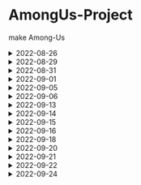 # AmongUs-Project
 make Among-Us

<details>
 <summary>2022-08-26</summary>
 
**1. UI setting**
- 해상도 설정 : Canvas Scaler > Scale With Screen Size 설정후 해상도에 맞게 설정
 
 ---
 
</details>
 
<details>
  <summary>2022-08-29</summary>
 
  **1. Quit, Online button 구현**
 
 ---
 
</details>
 
<details>
 <summary>2022-08-31</summary>
 
 **MainMenu 화면에 별, 캐릭터가 자유롭게 움직이도록 구현**
    
 **1. Particle 시스템 구현**
 - Prewarm : 게임이 시작되는 순간에 처음 생성되는 위치부터 파티클을 생성하지 않고 미리 계산하여 파티클을 자연스럽게 배치해주는 역할이다.
 - Emission > Rate over Time : 파티클의 개수 수정 가능.
    
 **2. Shader 그래프 구현**
 - 셰이더 그래프에서 _MainTex라는 이름 사용시 Renderer 계열 컴포넌트에서 사용하는 텍스처들을 자동으로 가져와준다.
 - 오류 : 이름을 _MainTex라고 해도 오류가 났는데, 셰이더그래프에서 이름이랑 Reference도 똑같이 바꿔줘야 한다.
 
 ---
 
</details>
 
<details>
 <summary>2022-09-01</summary>
 
 **1. Online UI 구현**
 - 각 오브젝트들을 정렬할 때 Horizontal Layout Group, Content Size Fitter 컴포넌트를 추가해 구성해주면 정렬이 깔끔히 된다.
 - 하다가 응답없어서 껏다가 키니까 Hierarchy창 다 초기화됨, 저장 프로젝트 파일이 없음...  
 
 ---
 
</details>
 
<details>
 <summary>2022-09-05</summary>
 
 **1. Online UI 구현**
 - 닉네임이 비어있을 때 (흔들림) 애니메이션 구현
    
 **2. Create Room UI 구현**
 - Interactable : 버튼 기능의 활성화/비활성화 기능을 가지며, SetActive 처럼 쓰인다.
 - GetComponentInChildren : 자식 오브젝트의 컴포넌트를 가져온다.
    
 **3. Online & Create Room UI 연결**
 
 ---
 
</details>
 
<details>
 <summary>2022-09-06</summary>
 
 **Mirror & NetWork Settings**
 **1. Network Room Manager** : ( Offline Scene > Game Room Scene > Gameplay Scene ) 처럼 3단 구조로 씬을 관리하면서 네트워크 통신에 도움을 주는 클래스이다.
 - Offline : 게임 네트워크에 접속하지 않은 씬
 - Room Player Prefab : 게임 대기실에 입장한 플레이어의 오브젝트
 ![Scene 구조](https://user-images.githubusercontent.com/61501112/188642700-2486399a-f4ae-4536-aaf0-99e9c6a58ea3.JPG)
 - Room Manager가 Room Player 프리팹을 인스턴스화 해서 플레이어에게 할당해주고 이 오브젝트를 통해 통신하게 되는 구조이다.
 ![Scene 구조1](https://user-images.githubusercontent.com/61501112/188642719-13678821-1355-48e0-a7e2-e12c472e8f3c.JPG)
 - Room Player Prefab : 게임 시작 전 게임대기실에서 플레이어가 서버와 상호작용을하기 위함.
 - Player Prefab : 게임 시작 후 Gameplay Scene에서 서버와 상호작용을 한다.
 
 ---
 
</details>
 
<details>
 <summary>2022-09-13</summary>
 
 1. 다른 플레이어가 접속하는 기능 구현
 2. 게임 룸 구현
 - 썼던 애니메이션을 재활용 하려면 게임 오브젝트 이름이 같아야 한다.
 - 호스트가 방을 나갔을 때 호스트를 다른 클라이언트에 넘겨줘야하는 기능 (호스트 마이그레이션)을 구현해야한다.
 
 ---
 
</details>
 
<details>
 <summary>2022-09-14</summary>
 
 **1. Hierarchy창 다 초기화되는 이유를 찾음. Project만 저장하는게 아니고 Scene도 따로 저장해야 된다.**
 
 **2. Editor에서 재생시킨 object rotation보다 빌드 된 게임에서 object rotation이 더 빠르게 도는 버그를 해결함.**
 - Update() method 내에서 회전력을 주는게 아니고 FixedUpdate()에서 회전력을 줘야 한다.
 - 이유 : Update()는 매 프레임마다 호출하게 되고, FIxedUpdate()는 Fixed Timestep에 설정된 값에 따라 일정한 간격으로 호출하게 된다.   
 그래서 각 CPU에 따라 초당 처리되는 프레임이 많거나 적을 수 있기 때문이다.
 - https://forum.unity.com/threads/rotation-speed-different-in-standalone-build.883579/
 
 ---
 
</details>
 
<details>
 <summary>2022-09-15</summary>
 
 **1. 게임 대기실 캐릭터 조작 및 동기화**
 - 캐릭터에 network transform component 추가 : transform 동기화 기능 컴포넌트
 - Client Authority 체크 : 각 클라이언트에게 동기화 권한 부여
 - Sync Interval : 동기화 반응속도 (값이 작아지면 초당 동기화 회수가 많아져 반응속도는 빨라지지만 그만큼 데이터 소모량이 커진다)
 
 ```
 //Vector3.ClampMagnitude(Vector3 vector, float maxLength);
 //만약 Vector3 값이 (30f, 10f, 3f)이고 maxLength값이 5이면 ClampMagnitude로 인해
 //Vector3 값은 (5f, 5f, 3f)로 바뀌게 된다.
 dir = Vector3.ClampMagnitude(new Vector3(Input.GetAxis("Horizontal"), Input.GetAxis("Vertical"), 0f), 1f);
 ```
 
 ---
 
 </details>
 
 <details>
 <summary>2022-09-16</summary>
 
 **1. 캐릭터 애니메이션**
 - 캐릭터에 network animator component :  animtor 프로퍼티에 Animator 컴포넌트 할당
 - network animator component : 네트워크를 통해 animation 동기화 역할 component
 - 캐릭터 Flip이 안됐던 이유 : Sync Scale 체크해야 됨, LocalScale로 Flip을 했기 때문에
 
 **2. 캐릭터 스폰**
 ```
 //인스턴스화
 Instantiate(GameObject prefab, Vector3 position, Quaternion rotation)
 ```
 
 **3. 다른 클래스 함수 가져오는 방법**
 ```
 //SpawnPositions 클래스의 GetSpawnPosition함수의 반환 Vector3 포지션 값을 가져온다
 Vector3 spawnPos = FindObjectOfType<SpawnPositions>().GetSpawnPosition();
 ```
 
 **4. 애니메이션 add Event 오류**
 **animation event has no function name specified**   
 - 애니메이션에 추가된 event가 설정되어 있지 않아서 생가는 오류 메세지
 
 **5. 캐릭터 충돌**
 - 각 오브젝트마다 Collider추가
 - 캐릭터끼리 충돌 안하게 : Player Layer 추가 > Project Settings 에서 Physics 2D Layer Collision Matrix 에서 플레이어끼리 체크 해제 후 원하는 오브젝트를 Player Layer로 설정
 
 **6. 오브젝트 정렬**
 - Lerp 에 대해 공부하기 (선형보간)
 - Sorting Order에 대해 공부하기
 
 ---
 
 </details>
 
 <details>
 <summary>2022-09-18</summary>
 
 **1. 선형보간(Lerp)을 통한 SortingOrder(Order in Layer)를 완벽히 이해함**
 - SpriteSorter, SortingSprite Scripts에 주석
 ---
 
</details>

 </details>
 
 <details>
 <summary>2022-09-20</summary>
 
 **1. 캐릭터 입장시 자동 색상 구현**
 - Command Attribute : Mirror API 제공, 클라이언트에서 함수 실행 시 서버에서 함수 동작, **함수이름 앞 Cmd를 접두사로 써야한다.**
 - SyncVar hook 기능 :
 - singleton :
 - 색상 선택 기능 구현 다시학습
 
 **2. 캐릭터 색상 선택 UI 구현**
 - get/set Property : **정보은닉** 목적으로 private 변수를 외부에서 불러오기 위해 쓰인다.
 - 예시 :
 ```
 class Person
 {
  private string age; // field
  public string Age   // property
   {
    get { return age; }
    set { age = value; }
   }
 }
```

 ---
 
</details>

 <details>
 <summary>2022-09-21</summary>
 
 **1. 거리에 따른 상호작용 가능한 오브젝트 셰이더 구현**
 
 **2. 캐릭터 색상 선택 Customize UI 구현**
 
 ps. Scene만 잘 저장하고 불러오면 문제 안된다.   
 
 ---
 
</details>

</details>

 <details>
 <summary>2022-09-22</summary>
 
 **1. 색상 선택 UI에서 클라이언트가 접속시 업데이트가 안되는 버그 잡기**
 
 **2. 스폰 위지 Flip 버그 잡기**
 
 ---
 
</details>

</details>

</details>

 <details>
 <summary>2022-09-24</summary>
 
 **1. 게임 규칙 UI 배치**
 - 스크롤뷰에서 목록이 많이 있으면 Viewport의 Mask 컴포넌트를 꺼서 작업하면 편리함.
 
 ---
 
</details>
